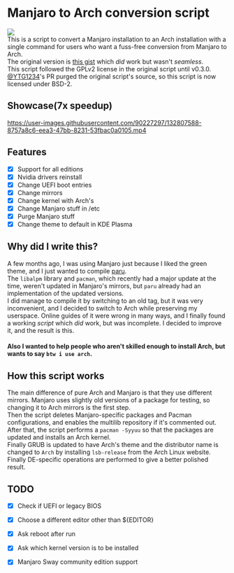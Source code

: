 # Manjaro to Arch conversion script
![](https://img.shields.io/github/downloads/sugkiy/manjarotoarch/total)<br>
This is a script to convert a Manjaro installation to an Arch installation with a single command for users who want a fuss-free conversion from Manjaro to Arch.<br>The original version is [this gist](https://gist.github.com/mariuszkurek/bff8a821076f5406b15fe9be528957b6/) which _did_ work but wasn't _seamless_.<br>This script followed the GPLv2 license in the original script until v0.3.0.<br>[@YTG1234](https://github.com/YTG1234)'s PR purged the original script's source, so this script is now licensed under BSD-2.

## Showcase(7x speedup)

https://user-images.githubusercontent.com/90227297/132807588-8757a8c6-eea3-47bb-8231-53fbac0a0105.mp4

## Features
 - [x] Support for all editions
 - [x] Nvidia drivers reinstall
 - [x] Change UEFI boot entries
 - [x] Change mirrors
 - [x] Change kernel with Arch's
 - [x] Change Manjaro stuff in /etc
 - [x] Purge Manjaro stuff
 - [x] Change theme to default in KDE Plasma

## Why did I write this?

A few months ago, I was using Manjaro just because I liked the green theme, and I just wanted to compile [paru](https://github.com/Morganamilo/paru).<br> The `libalpm` library and `pacman`, which recently had a major update at the time, weren't updated in Manjaro's mirrors, but `paru` already had an implementation of the updated versions.<br>I did manage to compile it by switching to an old tag, but it was very inconvenient, and I decided to switch to Arch while preserving my userspace. Online guides of it were wrong in many ways, and I finally found a working _script_ which _did_ work, but was incomplete. I decided to improve it, and the result is this.
#### Also I wanted to help people who aren't skilled enough to install Arch, but wants to say `btw i use arch`.

## How this script works

The main difference of pure Arch and Manjaro is that they use different mirrors. Manjaro uses slightly old versions of a package for testing, so changing it to Arch mirrors is the first step.<br>Then the script deletes Manjaro-specific packages and Pacman configurations, and enables the multilib repository if it's commented out.<br>After that, the script performs a `pacman -Syyuu` so that the packages are updated and installs an Arch kernel.<br>Finally GRUB is updated to have Arch's theme and the distributor name is changed to `Arch` by installing `lsb-release` from the Arch Linux website.<br>Finally DE-specific operations are performed to give a better polished result.

## TODO

- [x] Check if UEFI or legacy BIOS

- [x] Choose a different editor other than ${EDITOR}

- [x] Ask reboot after run

- [x] Ask which kernel version is to be installed

- [x] Manjaro Sway community edition support

